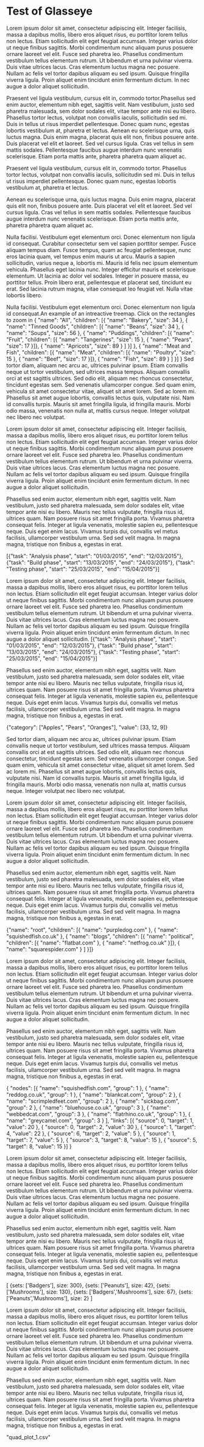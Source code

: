 Test of Glasseye
================

Lorem ipsum dolor sit amet, consectetur adipiscing elit. Integer facilisis, massa a dapibus mollis, libero eros aliquet risus, eu porttitor lorem tellus non lectus. Etiam sollicitudin elit eget feugiat accumsan. Integer varius dolor ut neque finibus sagittis. Morbi condimentum nunc aliquam purus posuere ornare laoreet vel elit. Fusce sed pharetra leo. Phasellus condimentum vestibulum tellus elementum rutrum. Ut bibendum et urna pulvinar viverra. Duis vitae ultrices lacus. Cras elementum luctus magna nec posuere. Nullam ac felis vel tortor dapibus aliquam eu sed ipsum. Quisque fringilla viverra ligula. Proin aliquet enim tincidunt enim fermentum dictum. In nec augue a dolor aliquet sollicitudin.


Praesent vel ligula vestibulum, cursus elit in, commodo tortor.<sidenote>Phasellus sed enim auctor, elementum nibh eget, sagittis velit. Nam vestibulum, justo sed pharetra malesuada, sem dolor sodales elit, vitae tempor ante nisi eu libero.</sidenote> Phasellus tortor lectus, volutpat non convallis iaculis, sollicitudin sed mi. Duis in tellus ut risus imperdiet pellentesque. Donec quam nunc, egestas lobortis vestibulum at, pharetra et lectus. Aenean eu scelerisque urna, quis luctus magna. Duis enim magna, placerat quis elit non, finibus posuere ante. Duis placerat vel elit et laoreet. Sed vel cursus ligula. Cras vel tellus in sem mattis sodales. Pellentesque faucibus augue interdum nunc venenatis scelerisque. Etiam porta mattis ante, pharetra pharetra quam aliquet ac.

Praesent vel ligula vestibulum, cursus elit in, commodo tortor. Phasellus tortor lectus, volutpat non convallis iaculis, sollicitudin sed mi. Duis in tellus ut risus imperdiet pellentesque. Donec quam nunc, egestas lobortis vestibulum at, pharetra et lectus. 

<marginnote>Aenean eu scelerisque urna, quis luctus magna. Duis enim magna, placerat quis elit non, finibus posuere ante. Duis placerat vel elit et laoreet. Sed vel cursus ligula. Cras vel tellus in sem mattis sodales. Pellentesque faucibus augue interdum nunc venenatis scelerisque. Etiam porta mattis ante, pharetra pharetra quam aliquet ac.</marginnote>

Nulla facilisi. Vestibulum eget elementum orci. Donec elementum non ligula id consequat. Curabitur consectetur sem vel sapien porttitor semper. Fusce aliquam tempus diam. Fusce tempus, quam ac feugiat pellentesque, nunc eros lacinia quam, vel tempus enim mauris ut arcu. Mauris a sapien sollicitudin, varius neque a, lobortis mi. Mauris id felis nec ipsum elementum vehicula. Phasellus eget lacinia nunc. Integer efficitur mauris et scelerisque elementum. Ut lacinia ac dolor vel sodales. Integer in posuere massa, eu porttitor tellus. Proin libero erat, pellentesque et placerat sed, tincidunt eu erat. Sed lacinia rutrum magna, vitae consequat leo feugiat vel. Nulla vitae lobortis libero.

Nulla facilisi. Vestibulum eget elementum orci. Donec elementum non ligula id consequat.<sidenote>An example of an intreactive treemap. Click on the rectangles to zoom in
<treemap>{ "name": "All", "children": [{ "name": "Bakery", "size": 34 }, { "name": "Tinned Goods", "children": [{ "name": "Beans", "size": 34 }, { "name": "Soups", "size": 56 }, { "name": "Puddings", "children": [{ "name": "Fruit", "children": [{ "name": "Tangerines", "size": 15 }, { "name": "Pears", "size": 17 }]}, { "name": "Apricots", "size": 89 } ] }] }, { "name": "Meat and Fish", "children": [{ "name": "Meat", "children": [{ "name": "Poultry", "size": 15 }, { "name": "Beef", "size": 17 }]}, { "name": "Fish", "size": 89 } ] }] }</treemap>
</sidenote> Sed tortor diam, aliquam nec arcu ac, ultrices pulvinar ipsum. Etiam convallis neque ut tortor vestibulum, sed ultrices massa tempus. Aliquam convallis orci at est sagittis ultrices. Sed odio elit, aliquam nec rhoncus consectetur, tincidunt egestas sem. Sed venenatis ullamcorper congue. Sed quam enim, vehicula sit amet consectetur vitae, aliquet sit amet lorem. Sed ac lorem mi. Phasellus sit amet augue lobortis, convallis lectus quis, vulputate nisi. Nam id convallis turpis. Mauris sit amet fringilla ligula, id fringilla mauris. Morbi odio massa, venenatis non nulla at, mattis cursus neque. Integer volutpat nec libero nec volutpat.

Lorem ipsum dolor sit amet, consectetur adipiscing elit. Integer facilisis, massa a dapibus mollis, libero eros aliquet risus, eu porttitor lorem tellus non lectus. Etiam sollicitudin elit eget feugiat accumsan. Integer varius dolor ut neque finibus sagittis. Morbi condimentum nunc aliquam purus posuere ornare laoreet vel elit. Fusce sed pharetra leo. Phasellus condimentum vestibulum tellus elementum rutrum. Ut bibendum et urna pulvinar viverra. Duis vitae ultrices lacus. Cras elementum luctus magna nec posuere. Nullam ac felis vel tortor dapibus aliquam eu sed ipsum. Quisque fringilla viverra ligula. Proin aliquet enim tincidunt enim fermentum dictum. In nec augue a dolor aliquet sollicitudin.

Phasellus sed enim auctor, elementum nibh eget, sagittis velit. Nam vestibulum, justo sed pharetra malesuada, sem dolor sodales elit, vitae tempor ante nisi eu libero. Mauris nec tellus vulputate, fringilla risus id, ultrices quam. Nam posuere risus sit amet fringilla porta. Vivamus pharetra consequat felis. Integer at ligula venenatis, molestie sapien eu, pellentesque neque. Duis eget enim lacus. Vivamus turpis dui, convallis vel metus facilisis, ullamcorper vestibulum urna. Sed sed velit magna. In magna magna, tristique non finibus a, egestas in erat.

<gantt>
		[{"task": "Analysis phase", "start": "01/03/2015", "end": "12/03/2015"}, 
		{"task": "Build phase", "start": "13/03/2015", "end": "24/03/2015"},
		{"task": "Testing phase", "start": "25/03/2015", "end": "15/04/2015"}]
</gantt>


Lorem ipsum dolor sit amet, consectetur adipiscing elit. Integer facilisis, massa a dapibus mollis, libero eros aliquet risus, eu porttitor lorem tellus non lectus. Etiam sollicitudin elit eget feugiat accumsan. Integer varius dolor ut neque finibus sagittis. Morbi condimentum nunc aliquam purus posuere ornare laoreet vel elit. Fusce sed pharetra leo. Phasellus condimentum vestibulum tellus elementum rutrum. Ut bibendum et urna pulvinar viverra. Duis vitae ultrices lacus. Cras elementum luctus magna nec posuere. Nullam ac felis vel tortor dapibus aliquam eu sed ipsum. Quisque fringilla viverra ligula. Proin aliquet enim tincidunt enim fermentum dictum. In nec augue a dolor aliquet sollicitudin.
<marginnote>
<gantt>
		[{"task": "Analysis phase", "start": "01/03/2015", "end": "12/03/2015"}, 
		{"task": "Build phase", "start": "13/03/2015", "end": "24/03/2015"},
		{"task": "Testing phase", "start": "25/03/2015", "end": "15/04/2015"}]
</gantt>
</marginnote>

Phasellus sed enim auctor, elementum nibh eget, sagittis velit. Nam vestibulum, justo sed pharetra malesuada, sem dolor sodales elit, vitae tempor ante nisi eu libero. Mauris nec tellus vulputate, fringilla risus id, ultrices quam. Nam posuere risus sit amet fringilla porta. Vivamus pharetra consequat felis. Integer at ligula venenatis, molestie sapien eu, pellentesque neque. Duis eget enim lacus. Vivamus turpis dui, convallis vel metus facilisis, ullamcorper vestibulum urna. Sed sed velit magna. In magna magna, tristique non finibus a, egestas in erat.

<marginnote>
<barchart>
{"category": ["Apples", "Pears", "Oranges"], "value": [33, 12, 9]}
</barchart>
</marginnote>


Sed tortor diam, aliquam nec arcu ac, ultrices pulvinar ipsum. Etiam convallis neque ut tortor vestibulum, sed ultrices massa tempus. Aliquam convallis orci at est sagittis ultrices. Sed odio elit, aliquam nec rhoncus consectetur, tincidunt egestas sem. Sed venenatis ullamcorper congue. Sed quam enim, vehicula sit amet consectetur vitae, aliquet sit amet lorem. Sed ac lorem mi. Phasellus sit amet augue lobortis, convallis lectus quis, vulputate nisi. Nam id convallis turpis. Mauris sit amet fringilla ligula, id fringilla mauris. Morbi odio massa, venenatis non nulla at, mattis cursus neque. Integer volutpat nec libero nec volutpat.

Lorem ipsum dolor sit amet, consectetur adipiscing elit. Integer facilisis, massa a dapibus mollis, libero eros aliquet risus, eu porttitor lorem tellus non lectus. Etiam sollicitudin elit eget feugiat accumsan. Integer varius dolor ut neque finibus sagittis. Morbi condimentum nunc aliquam purus posuere ornare laoreet vel elit. Fusce sed pharetra leo. Phasellus condimentum vestibulum tellus elementum rutrum. Ut bibendum et urna pulvinar viverra. Duis vitae ultrices lacus. Cras elementum luctus magna nec posuere. Nullam ac felis vel tortor dapibus aliquam eu sed ipsum. Quisque fringilla viverra ligula. Proin aliquet enim tincidunt enim fermentum dictum. In nec augue a dolor aliquet sollicitudin.

Phasellus sed enim auctor, elementum nibh eget, sagittis velit. Nam vestibulum, justo sed pharetra malesuada, sem dolor sodales elit, vitae tempor ante nisi eu libero. Mauris nec tellus vulputate, fringilla risus id, ultrices quam. Nam posuere risus sit amet fringilla porta. Vivamus pharetra consequat felis. Integer at ligula venenatis, molestie sapien eu, pellentesque neque. Duis eget enim lacus. Vivamus turpis dui, convallis vel metus facilisis, ullamcorper vestibulum urna. Sed sed velit magna. In magna magna, tristique non finibus a, egestas in erat.


<tree>
{"name": "root", "children": [{ "name": "purpledog.com" }, { "name": "squishedfish.co.uk" }, { "name": "blogs", "children": [{ "name": "political", "children": [{ "name": "flatbat.com" }, { "name": "netfrog.co.uk" }]}, { "name": "squarespider.com" } ] }]}
</tree>

Lorem ipsum dolor sit amet, consectetur adipiscing elit. Integer facilisis, massa a dapibus mollis, libero eros aliquet risus, eu porttitor lorem tellus non lectus. Etiam sollicitudin elit eget feugiat accumsan. Integer varius dolor ut neque finibus sagittis. Morbi condimentum nunc aliquam purus posuere ornare laoreet vel elit. Fusce sed pharetra leo. Phasellus condimentum vestibulum tellus elementum rutrum. Ut bibendum et urna pulvinar viverra. Duis vitae ultrices lacus. Cras elementum luctus magna nec posuere. Nullam ac felis vel tortor dapibus aliquam eu sed ipsum. Quisque fringilla viverra ligula. Proin aliquet enim tincidunt enim fermentum dictum. In nec augue a dolor aliquet sollicitudin.

Phasellus sed enim auctor, elementum nibh eget, sagittis velit. Nam vestibulum, justo sed pharetra malesuada, sem dolor sodales elit, vitae tempor ante nisi eu libero. Mauris nec tellus vulputate, fringilla risus id, ultrices quam. Nam posuere risus sit amet fringilla porta. Vivamus pharetra consequat felis. Integer at ligula venenatis, molestie sapien eu, pellentesque neque. Duis eget enim lacus. Vivamus turpis dui, convallis vel metus facilisis, ullamcorper vestibulum urna. Sed sed velit magna. In magna magna, tristique non finibus a, egestas in erat.


<force>
	{ "nodes": [{ "name": "squishedfish.com", "group": 1 }, { "name": "reddog.co.uk", "group": 1 }, { "name": "blankcat.com", "group": 2 }, { "name": "scrimpledfeet.com", "group": 2 }, { "name": "sickbag.com", "group": 2 }, { "name": "bluehouse.co.uk", "group": 3 }, { "name": "webbedcat.com", "group": 3 }, { "name": "flatrhino.co.uk", "group": 1 }, { "name": "greycamel.com", "group": 3 }  ], "links": [{ "source": 0, "target": 1, "value": 20 }, { "source": 0, "target": 2, "value": 30 }, { "source": 1, "target": 4, "value": 22 }, { "source": 6, "target": 2, "value": 5 }, { "source": 1, "target": 7, "value": 5 }, { "source": 3, "target": 8, "value": 15 }, { "source": 5, "target": 8, "value": 15 }] }
</force>


Lorem ipsum dolor sit amet, consectetur adipiscing elit. Integer facilisis, massa a dapibus mollis, libero eros aliquet risus, eu porttitor lorem tellus non lectus. Etiam sollicitudin elit eget feugiat accumsan. Integer varius dolor ut neque finibus sagittis. Morbi condimentum nunc aliquam purus posuere ornare laoreet vel elit. Fusce sed pharetra leo. Phasellus condimentum vestibulum tellus elementum rutrum. Ut bibendum et urna pulvinar viverra. Duis vitae ultrices lacus. Cras elementum luctus magna nec posuere. Nullam ac felis vel tortor dapibus aliquam eu sed ipsum. Quisque fringilla viverra ligula. Proin aliquet enim tincidunt enim fermentum dictum. In nec augue a dolor aliquet sollicitudin.

Phasellus sed enim auctor, elementum nibh eget, sagittis velit. Nam vestibulum, justo sed pharetra malesuada, sem dolor sodales elit, vitae tempor ante nisi eu libero. Mauris nec tellus vulputate, fringilla risus id, ultrices quam. Nam posuere risus sit amet fringilla porta. Vivamus pharetra consequat felis. Integer at ligula venenatis, molestie sapien eu, pellentesque neque. Duis eget enim lacus. Vivamus turpis dui, convallis vel metus facilisis, ullamcorper vestibulum urna. Sed sed velit magna. In magna magna, tristique non finibus a, egestas in erat.

<marginnote>
<venn>
[ {sets: ['Badgers'], size: 300}, 
  {sets: ['Peanuts'], size: 42},
  {sets: ['Mushrooms'], size: 130},
  {sets: ['Badgers','Mushrooms'], size: 67},
  {sets: ['Peanuts','Mushrooms'], size: 2}
 ]
</venn>
</marginnote>

Lorem ipsum dolor sit amet, consectetur adipiscing elit. Integer facilisis, massa a dapibus mollis, libero eros aliquet risus, eu porttitor lorem tellus non lectus. Etiam sollicitudin elit eget feugiat accumsan. Integer varius dolor ut neque finibus sagittis. Morbi condimentum nunc aliquam purus posuere ornare laoreet vel elit. Fusce sed pharetra leo. Phasellus condimentum vestibulum tellus elementum rutrum. Ut bibendum et urna pulvinar viverra. Duis vitae ultrices lacus. Cras elementum luctus magna nec posuere. Nullam ac felis vel tortor dapibus aliquam eu sed ipsum. Quisque fringilla viverra ligula. Proin aliquet enim tincidunt enim fermentum dictum. In nec augue a dolor aliquet sollicitudin.

Phasellus sed enim auctor, elementum nibh eget, sagittis velit. Nam vestibulum, justo sed pharetra malesuada, sem dolor sodales elit, vitae tempor ante nisi eu libero. Mauris nec tellus vulputate, fringilla risus id, ultrices quam. Nam posuere risus sit amet fringilla porta. Vivamus pharetra consequat felis. Integer at ligula venenatis, molestie sapien eu, pellentesque neque. Duis eget enim lacus. Vivamus turpis dui, convallis vel metus facilisis, ullamcorper vestibulum urna. Sed sed velit magna. In magna magna, tristique non finibus a, egestas in erat.

<scatterplot>"quad_plot_1.csv"</scatterplot>

